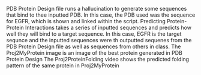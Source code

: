 PDB Protein Design file runs a hallucination to generate some sequences that bind to thee inputted PDB. In this case, the PDB used was the sequence for EGFR, which is shown and linked within the script.
Predicting Protein-Protein Interactions takes a series of inputted sequences and predicts how well they will bind to a target sequence. In this case, EGFR is the target sequnce and the inputted sequences were th outputted sequenes from the PDB Protein Design file as well as sequences from others in class. 
The Proj2MyProtein image is an image of the best protein generated in PDB Protein Design
The Proj2ProteinFolding video shows the predicted folding pattern of the same protein in Proj2MyProtein
